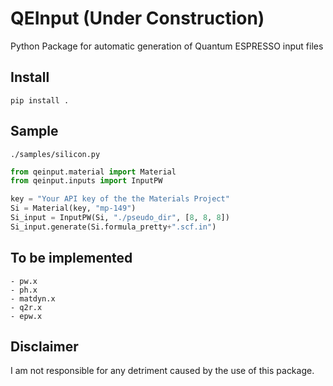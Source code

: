 # QEInput (Under Construction)
Python Package for automatic generation of Quantum ESPRESSO input files
## Install
```Shell
pip install .
```

## Sample
`./samples/silicon.py`
```Python
from qeinput.material import Material
from qeinput.inputs import InputPW

key = "Your API key of the the Materials Project"
Si = Material(key, "mp-149")
Si_input = InputPW(Si, "./pseudo_dir", [8, 8, 8])
Si_input.generate(Si.formula_pretty+".scf.in")
```

## To be implemented
    - pw.x
    - ph.x
    - matdyn.x
    - q2r.x
    - epw.x

## Disclaimer
I am not responsible for any detriment caused by the use of this package.
